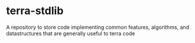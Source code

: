 # terra-stdlib
A repository to store code implementing common features, algorithms, and datastructures that are generally useful to terra code

